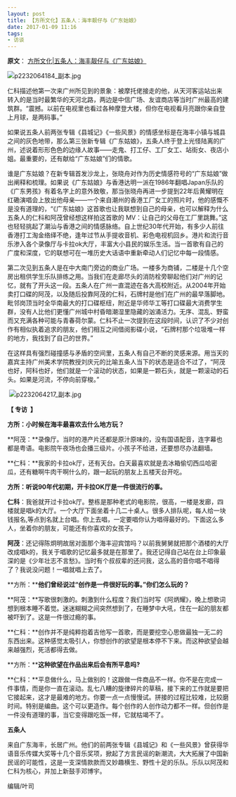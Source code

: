 ```yaml
---
layout: post
title: 【方所文化】五条人：海丰靓仔与《广东姑娘》
date: 2017-01-09 11:16
tags:
- 访谈
---
```

**原文**：
[方所文化|五条人：海丰靓仔与《广东姑娘》](http://www.fangsuo.com/Home/Active/details?id=104)

![p2232064184_副本.jpg](http://www.fangsuo.com/Public/Upload/ueditor/201612281482916448962798.jpg "201612281482916448962798.jpg")

  

仁科描述他第一次来广州所见到的景象：被摩托佬接走的他，从天河客运站出来 转入的是当时最繁华的天河北路，两边是中信广场、友谊商店等当时广州最高的建筑群。“震撼。以前在电视里也看过各种摩登大楼，但你在电视看月亮跟你亲自登上月球，是两码事。”

如果说五条人前两张专辑《县城记》《一些风景》的情感坐标是在海丰小镇与城县之间的灰色地带，那么第三张新专辑《广东姑娘》，五条人终于登上光怪陆离的广州，述说着形形色色的边缘人故事——走鬼、打工仔、工厂女工、站街女、夜店小姐。最重要的，还有献给“广东姑娘”们的情歌。

谁是广东姑娘？在新专辑首发沙龙上，张晓舟对作为历史情感符号的“广东姑娘”做出阐释和梳理。如果说《广东姑娘》与香港达明一派在1986年翻唱Japan乐队的《广东男孩》有着名字上的意外致敬，那当张晓舟再进一步提到22年后黄耀明在红磡演唱会上放出他母亲——一个来自潮州的香港工厂女工的照片时，他的感慨不是没有道理的，“《广东姑娘》这首歌也让我联想到自己的母亲，也可以解释为什么五条人的仁科和阿茂曾经想这样拍这首歌的 MV：让自己的父母在工厂里跳舞。”这也轻轻挑起了潮汕与香港之间的情感脉络。自上世纪30年代开始，有多少人前往香港打工淘金络绎不绝，逢年过节从手提收音机、彩色电视机回乡。港片和流行音乐渗入各个录像厅与卡拉ok大厅，丰富大小县民的娱乐生活。当一首歌有自己的广度和深度，它的联想可在一堆历史大话语中重新牵动人们记忆中每一段情感。

第二次见到五条人是在中大南门旁边的商业广场。一楼多为商铺，二楼是十几个空房出租供学生乐队排练之用。当我们在走廊尽头的消防栓旁聊起他们对广州的记忆，就有了开头这一段。五条人在广州一直混迹在各大高校附近。从2004年开始卖打口碟的阿茂，以及随后投靠阿茂的仁科，石牌村是他们在广州的最早落脚地。毗邻岗顶当时全华南最大的打口碟枢纽，附近是华师华工等打口碟最大消费学生群，没有人比他们更懂广州城中村昏暗潮湿里隐藏的汹涌活力。无序、混乱、野蛮而又充满各种可能与青春荷尔蒙。仁科不止一次提到在这段时间，认识了不少对创作有相似执着追求的朋友，他们相互之间借阅影碟小说，“石牌村那个垃圾堆一样的地方，我找到了自己的世界。”

在这样具有强烈碰撞感与矛盾的空间里，五条人有自己不断的灵感来源。用当天的嘉宾主持广州美术学院教授刘庆元的比喻五条人当下的状态是适合不过了，“阿茂也好，阿科也好，他们就是一个滚动的状态，如果是一颗石头，就是一颗滚动的石头。如果是河流，不停向前穿梭。”

 ![p2232064217_副本.jpg](http://www.fangsuo.com/Public/Upload/ueditor/201612281482916459132012.jpg "201612281482916459132012.jpg")

**【 专访  】**  

**方所：小时候在海丰最喜欢去什么地方玩？**

**阿茂：**录像厅。当时的港产片还都是原汁原味的，没有国语配音，连字幕也都是粤语。电影院午夜场也会播三级片。小孩子不给进，还要想尽办法翻墙。

  

**仁科：**我家的卡拉ok厅，还有天台。白天最喜欢就是去冰箱偷切西瓜哈密瓜，还有糖啊牛肉干啊什么的，跟一起玩的朋友上五楼天台开吃。

  

**方所：听说90年代初期，开卡拉OK厅是一件很流行的事。**

**仁科**：我爸就开过卡拉ok厅。整栋是那种老式的电影院，很高，一楼是发廊，四楼就是唱k的大厅。一个大厅下面坐着十几二十桌人。很多人排队呢，每人给一块钱报名,等点到名就上台唱。你上去唱，一定要唱你认为唱得最好的。下面这么多人，坐着你的朋友，可能还有你喜欢的女孩子。

  

**阿茂**：还记得陈炯明故居对面那个海丰迎宾馆吗？以前我舅舅就把那个酒楼的大厅改成唱k的，我关于唱歌的记忆最多就是在那里了。我还记得自己站在台上印象最深的是《少年壮志不言愁》。当时有个叔叔辈的还问我，这么高的音你唱不唱得了？我说没问题！一唱就唱上去了。

  

**方所：****他们曾经说过“创作是一件很好玩的事。”你们怎么玩的？**

**阿茂：**写歌很刺激的。刺激到什么程度？我们当时写《阿炳耀》，晚上想歌词想到根本睡不着觉。迷迷糊糊之间突然想到了，在睡梦中大吼，住在一起的朋友都被吓到了。这是一件很过瘾的事。

  

**仁科：**创作并不是纯粹抱着吉他写一首歌，而是要挖空心思做最独一无二的东西出来。这种感觉太吸引人，你想创作的欲望是根本停不下来。而这种欲望会越来越强烈，死活都得去做。

  

**方所：****这种欲望在作品出来后会有所平息吗?**

**仁科：**平息做什么，马上做别的！这跟做一件商品不一样。你不是在完成一件事情，而是你一直在滚动。乱七八糟的旋律碎片的草稿，接下来的工作就是要把它接起来，这才是最难的地方。你要一点一点慢慢试。拼接的过程比较难，比较磨时间。特别是编曲。这个可以更造作。每个创作的人创作动力都不一样。但创作是一件没有道理的事，当它变得跟吃饭一样，它就枯竭不了。

  

**五条人**

来自广东海丰，长居广州。他们的前两张专辑《县城记》和《一些风景》曾获得华语音乐传媒大奖等十几个音乐奖项，掀起了方言民谣的新潮流，大大拓展了中国新民谣的可能性，这是一支深情款款而又妙趣横生、野性十足的乐队。乐队以阿茂和仁科为核心，并加上新鼓手邓博宇。

  

编辑/叶司